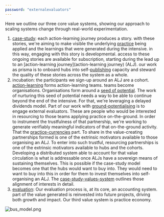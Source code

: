 ```yaml
---
password: "externalevaluators"
---
```

Here we outline our three core value systems, showing our approach to scaling systems change through real-world experimentation.

1. [case-study](/patterns/case-study.md): each action-learning journey produces a story. with these stories, we're aiming to make visible the underlying [practice](/glossary/Practice.md) being applied and the learnings that were generated during the intensive. in this way, engaging with this story is developmental. access to these ongoing stories are available for subscription, starting during the lead up to an [action-learning journey](action-learning journey) (ALJ). our work as prisma is to onboard hubs into self-[publishing](/processes/process-infrastructuring/publishing.md) capacity and steward the quality of these stories across the system as a whole. 
2. incubation: the participants we sign-up around an ALJ are a cohort. [action-learning](/patterns/action-learning.md) forms action-learning teams. teams become organisations. Organisations form around a [seed of potential](patterns/sociocratic%20organising.md). The work of nurturing this seed of potential needs a way to be able to continue beyond the end of the intensive. For that, we're leveraging a delayed dividends model. Part of our work with [ground-potentialising](processes/ground-potentialising.md) is to engage external evaluators. These are people who would be interested in resourcing to those teams applying practice on-the-ground. In order to instrument the trustfulness of that partnership, we're working to generate verifiably meaningful indicators of that on-the-ground activity. That the [practice-currencies](processes/process-infrastructuring/practice-currencies.md) part. To share in the value-creating partnerships formed is one of the extrinsic motivators available to those organising an ALJ. To enter into such trustful, resourcing partnerships is one of the extrinsic motivators available to hubs and the cohorts. Developing a distributed system able to account for that value circulation is what is addressable once ALJs have a sovereign means of sustaining themselves. This is possible if the case-study model becomes one that the hubs would want to buy into. They would need to want to buy into this in order for them to invest themselves into self-organising an ALJ. The [case-study-values-system](case-study-values-system) outlines those alignment of interests in detail. 
3. [evaluation](/processes/evaluation/): Our evaluation process is, at its core, an accounting system. part of the value generated is reinvested into future projects, driving both growth and impact. Our third value system is practice economy.

![bus_model.png](/bus_model.png)
